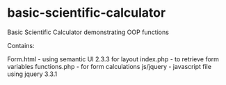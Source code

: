 # basic-scientific-calculator
Basic Scientific Calculator demonstrating OOP functions

Contains:

Form.html - using semantic UI 2.3.3 for layout
index.php - to retrieve form variables
functions.php - for form calculations
js/jquery - javascript file using jquery 3.3.1
